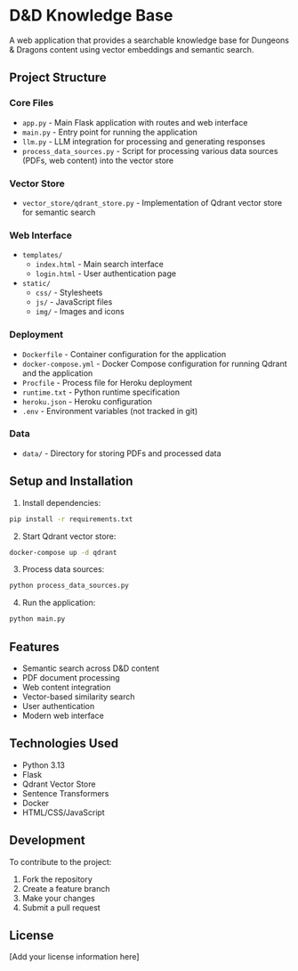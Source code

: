 # D&D Knowledge Base

A web application that provides a searchable knowledge base for Dungeons & Dragons content using vector embeddings and semantic search.

## Project Structure

### Core Files
- `app.py` - Main Flask application with routes and web interface
- `main.py` - Entry point for running the application
- `llm.py` - LLM integration for processing and generating responses
- `process_data_sources.py` - Script for processing various data sources (PDFs, web content) into the vector store

### Vector Store
- `vector_store/qdrant_store.py` - Implementation of Qdrant vector store for semantic search

### Web Interface
- `templates/`
  - `index.html` - Main search interface
  - `login.html` - User authentication page
- `static/`
  - `css/` - Stylesheets
  - `js/` - JavaScript files
  - `img/` - Images and icons

### Deployment
- `Dockerfile` - Container configuration for the application
- `docker-compose.yml` - Docker Compose configuration for running Qdrant and the application
- `Procfile` - Process file for Heroku deployment
- `runtime.txt` - Python runtime specification
- `heroku.json` - Heroku configuration
- `.env` - Environment variables (not tracked in git)

### Data
- `data/` - Directory for storing PDFs and processed data

## Setup and Installation

1. Install dependencies:
```bash
pip install -r requirements.txt
```

2. Start Qdrant vector store:
```bash
docker-compose up -d qdrant
```

3. Process data sources:
```bash
python process_data_sources.py
```

4. Run the application:
```bash
python main.py
```

## Features

- Semantic search across D&D content
- PDF document processing
- Web content integration
- Vector-based similarity search
- User authentication
- Modern web interface

## Technologies Used

- Python 3.13
- Flask
- Qdrant Vector Store
- Sentence Transformers
- Docker
- HTML/CSS/JavaScript

## Development

To contribute to the project:

1. Fork the repository
2. Create a feature branch
3. Make your changes
4. Submit a pull request

## License

[Add your license information here] 